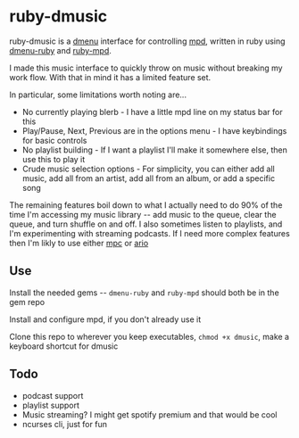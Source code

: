 ruby-dmusic
===========

ruby-dmusic is a [dmenu](http://tools.suckless.org/dmenu/) interface for controlling [mpd](http://mpd.wikia.com/wiki/Music_Player_Daemon_Wiki), written in ruby using [dmenu-ruby](https://github.com/dominikh/dmenu-ruby) and [ruby-mpd](https://github.com/archSeer/ruby-mpd).
  
I made this music interface to quickly throw on music without breaking my work flow. With that in mind it has a limited feature set.

In particular, some limitations worth noting are...
* No currently playing blerb - I have a little mpd line on my status bar for this
* Play/Pause, Next, Previous are in the options menu - I have keybindings for basic controls
* No playlist building - If I want a playlist I'll make it somewhere else, then use this to play it
* Crude music selection options - For simplicity, you can either add all music, add all from an artist, add all from an album, or add a specific song

The remaining features boil down to what I actually need to do 90% of the time I'm accessing my music library -- add music to the queue, clear the queue, and turn shuffle on and off. I also sometimes listen to playlists, and I'm experimenting with streaming podcasts. If I need more complex features then I'm likly to use either [mpc](http://linux.die.net/man/1/mpc) or [ario](http://ario-player.sourceforge.net/)

Use
---

Install the needed gems -- `dmenu-ruby` and `ruby-mpd` should both be in the gem repo

Install and configure mpd, if you don't already use it

Clone this repo to wherever you keep executables, `chmod +x dmusic`, make a keyboard shortcut for dmusic

Todo
----
* podcast support  
* playlist support
* Music streaming? I might get spotify premium and that would be cool
* ncurses cli, just for fun
